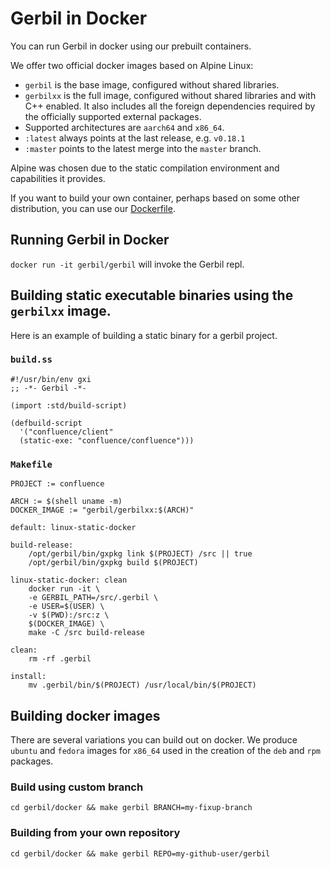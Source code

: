 # Gerbil in Docker

You can run Gerbil in docker using our prebuilt containers.

We offer two official docker images based on Alpine Linux:
- `gerbil` is the base image, configured  without shared libraries.
- `gerbilxx` is the full image, configured without shared libraries and with C++ enabled.
  It also includes all the foreign dependencies required by the officially supported
  external packages.
- Supported architectures are `aarch64` and `x86_64`.
- `:latest` always points at the last release, e.g. `v0.18.1`
- `:master` points to the latest merge into the `master` branch.

Alpine was chosen due to the static compilation environment and capabilities it provides.

If you want to build your own container, perhaps based on some other
distribution, you can use our
[Dockerfile](https://github.com/mighty-gerbils/gerbil/tree/master/docker/Dockerfile).

## Running Gerbil in Docker

`docker run -it gerbil/gerbil` will invoke the Gerbil repl.

## Building static executable binaries using the `gerbilxx` image.

Here is an example of building a static binary for a gerbil project.

### `build.ss`
```
#!/usr/bin/env gxi
;; -*- Gerbil -*-

(import :std/build-script)

(defbuild-script
  '("confluence/client"
  (static-exe: "confluence/confluence")))
```

### `Makefile`
```
PROJECT := confluence

ARCH := $(shell uname -m)
DOCKER_IMAGE := "gerbil/gerbilxx:$(ARCH)"

default: linux-static-docker

build-release:
	/opt/gerbil/bin/gxpkg link $(PROJECT) /src || true
	/opt/gerbil/bin/gxpkg build $(PROJECT)

linux-static-docker: clean
	docker run -it \
	-e GERBIL_PATH=/src/.gerbil \
	-e USER=$(USER) \
	-v $(PWD):/src:z \
	$(DOCKER_IMAGE) \
	make -C /src build-release

clean:
	rm -rf .gerbil

install:
	mv .gerbil/bin/$(PROJECT) /usr/local/bin/$(PROJECT)
```

## Building docker images

There are several variations you can build out on docker.
We produce `ubuntu` and `fedora` images for `x86_64` used in
the creation of the `deb` and `rpm` packages.

### Build using custom branch

`cd gerbil/docker && make gerbil BRANCH=my-fixup-branch`

### Building from your own repository

`cd gerbil/docker && make gerbil REPO=my-github-user/gerbil`
